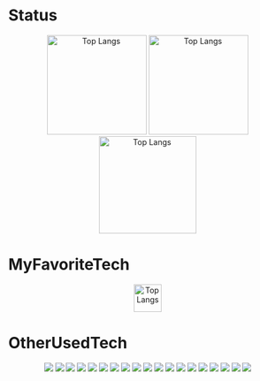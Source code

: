 <h1>Status</h1>
<p align="center">
<img alt="Top Langs" height="180px" src="http://github-profile-summary-cards.vercel.app/api/cards/stats?username=homeqube301&theme=tokyonight" />
<img alt="Top Langs" height="180px" src="http://github-profile-summary-cards.vercel.app/api/cards/repos-per-language?username=homeqube301&theme=tokyonight" />
<img alt="Top Langs" height="176px" src="http://github-profile-summary-cards.vercel.app/api/cards/profile-details?username=homeqube301&theme=tokyonight" />

<h1>MyFavoriteTech</h1>
<p align="center">
<img alt="Top Langs" height="50px" src="https://skillicons.dev/icons?i=kotlin,androidstudio,idea,cpp&perline=" />

<h1>OtherUsedTech</h1>
<p align="center">
<a href="#"><img src="https://img.shields.io/badge/AfterEffext-9999FF?style=flat&logo=adobeaftereffects&logoColor=white"/></a>
<a href="#"><img src="https://img.shields.io/badge/Illustrator-FF9A00?style=flat&logo=adobeillustrator&logoColor=white"/></a>
<a href="#"><img src="https://img.shields.io/badge/Photoshop-31A8FF?style=flat&logo=adobephotoshop&logoColor=white"/></a>
<a href="#"><img src="https://img.shields.io/badge/PremirePro-9999FF?style=flat&logo=adobepremierepro&logoColor=white"/></a>
<a href="#"><img src="https://img.shields.io/badge/Blender-E87D0D?style=flat&logo=blender&logoColor=white"/></a>
<a href="#"><img src="https://img.shields.io/badge/C-A8B9CC?style=flat&logo=c&logoColor=white"/></a>
<a href="#"><img src="https://img.shields.io/badge/CSS-1572B6?style=flat&logo=css3&logoColor=white"/></a>
<a href="#"><img src="https://img.shields.io/badge/Figma-F24E1E?style=flat&logo=figma&logoColor=white"/></a>
<a href="#"><img src="https://img.shields.io/badge/Github-181717?style=flat&logo=github&logoColor=white"/></a>
<a href="#"><img src="https://img.shields.io/badge/HTML-E34F26?style=flat&logo=html5&logoColor=white"/></a>
<a href="#"><img src="https://img.shields.io/badge/Python-3776AB?style=flat&logo=python&logoColor=white"/></a>
<a href="#"><img src="https://img.shields.io/badge/Unity-FFFFFF?style=flat&logo=unity&logoColor=black"/></a>
<a href="#"><img src="https://img.shields.io/badge/cpp-3776AB?style=flat&logo=cpp&logoColor=white"/></a>
<a href="#"><img src="https://img.shields.io/badge/discord-1572B6?style=flat&logo=discord&logoColor=white"/></a>
<a href="#"><img src="https://img.shields.io/badge/gradle-000000?style=flat&logo=gradle&logoColor=white"/></a>
<a href="#"><img src="https://img.shields.io/badge/idea-CC6699?style=flat&logo=idea&logoColor=white"/></a>
<a href="#"><img src="https://img.shields.io/badge/R-31A8FF?style=flat&logo=r&logoColor=white"/></a>
<a href="#"><img src="https://img.shields.io/badge/vscode-31A8FF?style=flat&logo=VScode&logoColor=white"/></a>
<a href="#"><img src="https://img.shields.io/badge/java-F24E1E?style=flat&logo=java&logoColor=white"/></a>
